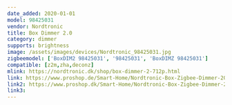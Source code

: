 ```yaml
---
date_added: 2020-01-01
model: 98425031
vendor: Nordtronic
title: Box Dimmer 2.0
category: dimmer
supports: brightness
image: /assets/images/devices/Nordtronic_98425031.jpg
zigbeemodel: ['BoxDIM2 98425031', '98425031', 'BoxDIMZ 98425031']
compatible: [z2m,zha,deconz]
mlink: https://nordtronic.dk/shop/box-dimmer-2-712p.html
link: https://www.proshop.de/Smart-Home/Nordtronic-Box-Zigbee-Dimmer-20/2805648
link2: https://www.proshop.dk/Smart-Home/Nordtronic-Box-Zigbee-Dimmer-20/2805648
link3: 
---
```

